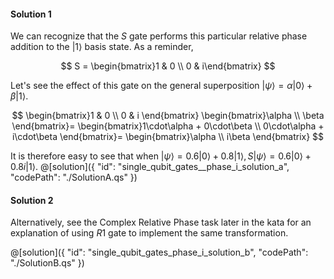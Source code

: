 #### Solution 1

We can recognize that the $S$ gate performs this particular relative phase addition to the $|1\rangle$ basis state. As a reminder,

$$
S =
\begin{bmatrix}1 & 0 \\ 0 & i\end{bmatrix}
$$

Let's see the effect of this gate on the general superposition $|\psi\rangle = \alpha |0\rangle + \beta |1\rangle$.

$$
 \begin{bmatrix}1 & 0 \\ 0 & i \end{bmatrix}
 \begin{bmatrix}\alpha \\ \beta \end{bmatrix}=
\begin{bmatrix}1\cdot\alpha + 0\cdot\beta \\ 0\cdot\alpha + i\cdot\beta \end{bmatrix}=
 \begin{bmatrix}\alpha \\ i\beta \end{bmatrix}
$$

It is therefore easy to see that when $|\psi\rangle = 0.6|0\rangle +  0.8|1\rangle, S|\psi\rangle =  0.6|0\rangle + 0.8i|1\rangle$.
@[solution]({
    "id": "single_qubit_gates__phase_i_solution_a",
    "codePath": "./SolutionA.qs"
})

#### Solution 2

Alternatively, see the Complex Relative Phase task later in the kata for an explanation of using $R1$ gate to implement the same transformation.

@[solution]({
    "id": "single_qubit_gates_phase_i_solution_b",
    "codePath": "./SolutionB.qs"
})
